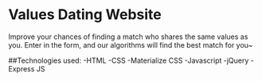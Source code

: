 # Values Dating Website
Improve your chances of finding a match who shares the same values as you.  Enter in the form, and our algorithms will find the best match for you~


##Technologies used:
-HTML
-CSS
-Materialize CSS
-Javascript
-jQuery
-Express JS
